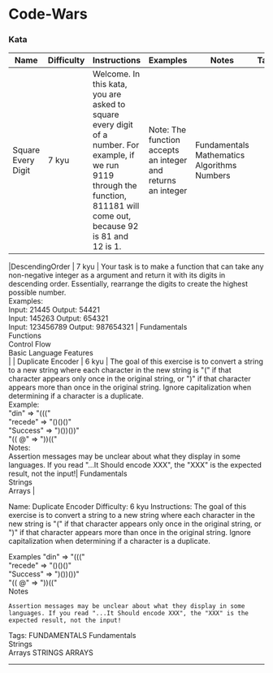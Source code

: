 # Code-Wars

### Kata

|     Name      |   Difficulty  | Instructions | Examples     |  Notes | Tags |
| ------------- | ------------- | ------------ | ------------ | ---    |  --- |
| Square Every Digit  | 7 kyu  | Welcome. In this kata, you are asked to square every digit of a number. For example, if we run 9119 through the function, 811181 will come out, because 92 is 81 and 12 is 1. |Note: The function accepts an integer and returns an integer | Fundamentals Mathematics Algorithms Numbers|

|DescendingOrder | 7 kyu  | Your task is to make a function that can take any non-negative integer as a argument and return it with its digits in descending order. Essentially, rearrange the digits to create the highest possible number.<br/>  Examples:<br />  Input: 21445 Output: 54421<br />  Input: 145263 Output: 654321<br />  Input: 123456789 Output: 987654321 | Fundamentals <br /> Functions<br /> Control Flow<br/> Basic Language Features<br /> |
| Duplicate Encoder | 6 kyu | The goal of this exercise is to convert a string to a new string where each character in the new string is "(" if that character appears only once in the original string, or ")" if that character appears more than once in the original string. Ignore capitalization when determining if a character is a duplicate.<br /> Example:<br />"din"      =>  "(((" <br />"recede"   =>  "()()()" <br />"Success"  =>  ")())())"<br />"(( @"     =>  "))((" <br /> Notes:<br/>Assertion messages may be unclear about what they display in some languages. If you read "...It Should encode XXX", the "XXX" is the expected result, not the input!| Fundamentals<br /> Strings<br /> Arrays |


Name:
    Duplicate Encoder
Difficulty:
    6 kyu
Instructions:
    The goal of this exercise is to convert a string to a new string where each character in the new string is "(" if that character appears only once in the original string, or ")" if that character appears more than once in the original string. Ignore capitalization when determining if a character is a duplicate.

Examples
"din"      =>  "(((" <br />"recede"   =>  "()()()" <br />"Success"  =>  ")())())"<br />"(( @"     =>  "))((" <br />
    Notes

    Assertion messages may be unclear about what they display in some languages. If you read "...It Should encode XXX", the "XXX" is the expected result, not the input!

Tags: 
    FUNDAMENTALS Fundamentals<br /> Strings<br /> Arrays
    STRINGS
    ARRAYS
    
<hr />